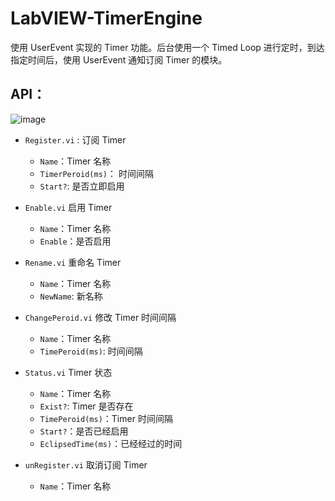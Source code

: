 # LabVIEW-TimerEngine

使用 UserEvent 实现的 Timer 功能。后台使用一个 Timed Loop 进行定时，到达指定时间后，使用 UserEvent 通知订阅 Timer 的模块。

## API：

![image](https://user-images.githubusercontent.com/8196752/61720010-9486b080-ad98-11e9-9bbf-f759a0e040fb.png)

 - `Register.vi` : 订阅 Timer
    - `Name`：Timer 名称
    - `TimerPeroid(ms)`： 时间间隔
    - `Start?`: 是否立即启用

 - `Enable.vi` 启用 Timer
    - `Name`：Timer 名称
    - `Enable`：是否启用

 - `Rename.vi` 重命名 Timer
    - `Name`：Timer 名称
    - `NewName`: 新名称

 - `ChangePeroid.vi` 修改 Timer 时间间隔
    - `Name`：Timer 名称
    - `TimePeroid(ms)`: 时间间隔

 - `Status.vi` Timer 状态
    - `Name`：Timer 名称
    - `Exist?`: Timer 是否存在
    - `TimePeroid(ms)`：Timer 时间间隔
    - `Start?`：是否已经启用
    - `EclipsedTime(ms)`：已经经过的时间

 - `unRegister.vi` 取消订阅 Timer
    - `Name`：Timer 名称

